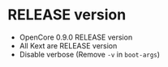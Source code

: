 # RELEASE version

- OpenCore 0.9.0 RELEASE version
- All Kext are RELEASE version
- Disable verbose (Remove `-v` in `boot-args`)